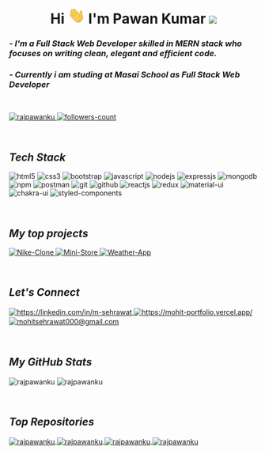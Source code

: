 <!----------------------------------- Heading Section ------------------------------------>
<h1 align="center">
    Hi
    <img src="https://raw.githubusercontent.com/ABSphreak/ABSphreak/master/gifs/Hi.gif" width="35">
    I'm Pawan Kumar
    <img src="https://camo.githubusercontent.com/d3359cb00ab0b5ed8f2e1fe3fceb4fbaf3b614340f8c0db99c17b9f50b351770/68747470733a2f2f656d6f6a69732e736c61636b6d6f6a69732e636f6d2f656d6f6a69732f696d616765732f313533313834393433302f343234362f626c6f622d73756e676c61737365732e6769663f31353331383439343330" width="35">
</h1>



<!----------------------------------- About Section ------------------------------------>

<h3>
    <i>- I'm a Full Stack Web Developer skilled in MERN stack who focuses on writing clean, elegant and efficient code.</i>
</h3>

<h3>
    <i>- Currently i am studing at Masai School as Full Stack Web Developer</i>
</h3>
<br>



<!----------------------------------- Profile View Section ------------------------------------>

<p align="left">
    <a href="https://github.com/rajpawanku">
        <img src="https://komarev.com/ghpvc/?username=rajpawanku&label=Profile%20views&color=0e75b6&style=flat" alt="rajpawanku" />
    </a>
    <a href="https://github.com/rajpawanku?tab=followers">
        <img src="https://img.shields.io/github/followers/rajpawanku?label=Followers&style=social" alt="followers-count">
    </a>
</p>
<br>



<!----------------------------------- Tech Stack Section ------------------------------------>

<h2><i>Tech Stack</i></h2>

<p>
    <img src="https://img.shields.io/badge/HTML5-E34F26?style=for-the-badge&logo=html5&logoColor=white" alt="html5" />
    <img src="https://img.shields.io/badge/CSS3-1572B6?style=for-the-badge&logo=css3&logoColor=white" alt="css3" />
    <img src="https://img.shields.io/badge/Bootstrap-563D7C?style=for-the-badge&logo=bootstrap&logoColor=white" alt="bootstrap" />
    <img src="https://img.shields.io/badge/JavaScript-323330?style=for-the-badge&logo=javascript&logoColor=F7DF1E" alt="javascript" />
    <img src="https://img.shields.io/badge/Node.js-339933?style=for-the-badge&logo=nodedotjs&logoColor=white" alt="nodejs" />
    <img src="https://img.shields.io/badge/Express.js-000000?style=for-the-badge&logo=express&logoColor=white" alt="expressjs" />
    <img src="https://img.shields.io/badge/MongoDB-4EA94B?style=for-the-badge&logo=mongodb&logoColor=white" alt="mongodb" />
    <img src="https://img.shields.io/badge/npm-CB3837?style=for-the-badge&logo=npm&logoColor=white" alt="npm" />
    <img src="https://img.shields.io/badge/Postman-FF6C37?style=for-the-badge&logo=Postman&logoColor=white" alt="postman" />
    <img src="https://img.shields.io/badge/Git-f44d27?style=for-the-badge&logo=git&logoColor=white" alt="git" />
    <img src="https://img.shields.io/badge/GitHub-100000?style=for-the-badge&logo=github&logoColor=white" alt="github" />
    <img src="https://img.shields.io/badge/React-20232A?style=for-the-badge&logo=react&logoColor=61DAFB" alt="reactjs" />
    <img src="https://img.shields.io/badge/Redux-593D88?style=for-the-badge&logo=redux&logoColor=white" alt="redux" />
    <img src="https://img.shields.io/badge/Material%20UI-007FFF?style=for-the-badge&logo=mui&logoColor=white" alt="material-ui" />
    <img src="https://img.shields.io/badge/Chakra%20UI-3bc7bd?style=for-the-badge&logo=chakraui&logoColor=white" alt="chakra-ui" />
    <img src="https://img.shields.io/badge/styled--components-DB7093?style=for-the-badge&logo=styled-components&logoColor=white" alt="styled-components" />
</p>
<br>



<!----------------------------------- Project Section ------------------------------------>

<h2><i>My top projects</i></h2>


<p align="left">
    <a href="https://github.com/rajpawanku/Mytheresa" target="blank">
        <img src="https://img.shields.io/static/v1?style=for-the-badge&message=Mytheresa Clone&color=000000&logo=Nike&logoColor=FFFFFF&label=" alt="Nike-Clone" />
    </a>
    <a href="https://github.com/rajpawanku/Unit2ProjectBewakoof" target="blank">
        <img src="https://img.shields.io/static/v1?style=for-the-badge&message=Bewakoof &color=1BB91F&logo=tmux&logoColor=FFFFFF&label=" alt="Mini-Store" />
    </a>
    <a href="https://github.com/rajpawanku/News-app" target="blank">
        <img src="https://img.shields.io/static/v1?style=for-the-badge&message=News App &color=FD3A5C&logo=hotjar&logoColor=FFFFFF&label=" alt="Weather-App" />
    </a>
</p>
<br>



<!----------------------------------- Social Media Links Section ------------------------------------>

<h2><i>Let's Connect</i></h2>


<p align="left">
    <a href="https://linkedin.com/in/pawangrk00">
        <img align="center" src="https://img.shields.io/badge/LinkedIn-0077B5?style=for-the-badge&logo=linkedin&logoColor=white" alt="https://linkedin.com/in/m-sehrawat" />
    </a>
    <a href="#">
        <img align="center" src="https://img.shields.io/badge/Portfolio-18A303?style=for-the-badge&logo=ionic&logoColor=white" alt="https://mohit-portfolio.vercel.app/" />
    </a>
    <a title="pawangrk00@gmail.com" href="mailto:pawangrk00@gmail.com">
        <img align="center" src="https://img.shields.io/badge/Gmail-D14836?style=for-the-badge&logo=gmail&logoColor=white" alt="mohitsehrawat000@gmail.com" />
    </a>
</p>
<br>



<!----------------------------------- GitHub Stats Section ------------------------------------>

<h2><i>My GitHub Stats</i></h2>

<p>
    <img align="center" src="https://github-readme-stats.vercel.app/api?username=rajpawanku&show_icons=true&include_all_commits=true&count_private=true&hide=issues,contribs&border_radius=0&locale=en&theme=dark" alt="rajpawanku" height="139" />
    <img align="center" src="https://github-readme-stats.vercel.app/api/top-langs/?username=rajpawanku&layout=compact&exclude_repo=Lybrate-Website-Clone-Version-2.0,Lybrate-Website-Clone,Adidas-Clone&hide=Shell&border_radius=0&theme=dark" alt="rajpawanku" height="139" />
</p>
<br>



<!----------------------------------- Top Repository Section ------------------------------------>

<h2><i>Top Repositories</i></h2>


<p>
    <a href="https://github.com/rajpawanku/Mytheresa">
        <img align="center" src="https://github-readme-stats.vercel.app/api/pin/?username=rajpawanku&repo=Mytheresa&locale=en&border_radius=0&theme=dark" alt="rajpawanku" />
    </a>
    <a href="https://github.com/rajpawanku/Unit2ProjectBewakoof">
        <img align="center" src="https://github-readme-stats.vercel.app/api/pin/?username=rajpawanku&repo=Unit2ProjectBewakoof&locale=en&border_radius=0&theme=dark" alt="rajpawanku" />
    </a>
    <a href="https://github.com/rajpawanku/News-app">
        <img align="center" src="https://github-readme-stats.vercel.app/api/pin/?username=rajpawanku&repo=News-app&locale=en&border_radius=0&theme=dark" alt="rajpawanku" />
    </a>
    <a href="https://github.com/rajpawanku/OutLook">
        <img align="center" src="https://github-readme-stats.vercel.app/api/pin/?username=rajpawanku&repo=OutLook&locale=en&border_radius=0&theme=dark" alt="rajpawanku" />
    </a>
    
    
</p>
